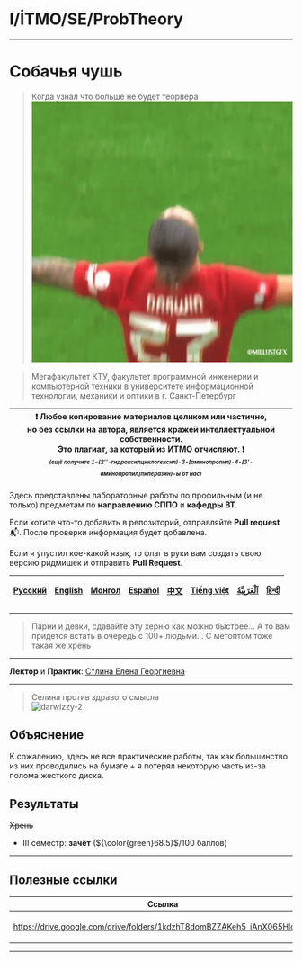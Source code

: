 # I/İTMO/SE/ProbTheory

---
# Собачья чушь

> Когда узнал что больше не будет теорвера\
> ![darwizzy](/img/gifs/darwin-nunez-nunez.gif)

> Мегафакультет КТУ, факультет программной инженерии и компьютерной техники в университете информационной технологии, механики и оптики в г. Санкт-Петербург

| :exclamation: <b>Любое копирование материалов целиком или частично,<br>но без ссылки на автора, является кражей интеллектуальной собственности.<br>Это плагиат, за который из ИТМО отчисляют.</b> :exclamation:<br><sub><sup><i>(ещё получите 1-(2’’-гидроксилциклогексил)-3-[аминопропил]-4-[3’-аминопропил]пиперазин)-ы от нас)</sup></sub></b> |
|---------------------------------------------------------------------------------------------------------------------------------------------------------------------------------------------------------------------------------------------------------------------------------------------------------------------------------------------------|

Здесь представлены лабораторные работы по профильным (и не только) предметам по **направлению СППО** и **кафедры ВТ**.

Если хотите что-то добавить в репозиторий, отправляйте **Pull request** :mailbox_with_mail:. После проверки информация будет добавлена.

Если я упустил кое-какой язык, то флаг в руки вам создать свою версию ридмишек и отправить **Pull Request**.

| [<strong>Русский</strong>](https://github.com/XVIIStarPlatinum/itmo/blob/master/Software%20Engineering/README.md) | [<strong>English</strong>](https://github.com/XVIIStarPlatinum/itmo/blob/master/Software%20Engineering/.docs/README_EN.md) | [<strong>Монгол</strong>](https://github.com/XVIIStarPlatinum/itmo/blob/master/Software%20Engineering/.docs/README_MN.md) | [<strong>Español</strong>](https://github.com/XVIIStarPlatinum/itmo/blob/master/Software%20Engineering/.docs/README_ES.md) | [<strong>中文</strong>](https://github.com/XVIIStarPlatinum/itmo/blob/master/Software%20Engineering/.docs/README_CN.md) | [<strong>Tiếng việt</strong>](https://github.com/XVIIStarPlatinum/itmo/blob/master/Software%20Engineering/.docs/README_VN.md) | [<strong><p dir="rtl" lang="ar">اَلْعَرَبِيَّةُ</p></strong>](https://github.com/XVIIStarPlatinum/itmo/blob/master/Software%20Engineering/.docs/README_AR.md) | [<strong>हिन्दी</strong>](https://github.com/XVIIStarPlatinum/itmo/blob/master/Software%20Engineering/.docs/README_IN.md) |
|-------------------------------------------------------------------------------------------------------------------|----------------------------------------------------------------------------------------------------------------------------|---------------------------------------------------------------------------------------------------------------------------|----------------------------------------------------------------------------------------------------------------------------|-----------------------------------------------------------------------------------------------------------------------|-------------------------------------------------------------------------------------------------------------------------------|---------------------------------------------------------------------------------------------------------------------------------------------------------------|---------------------------------------------------------------------------------------------------------------------------|

---
> Парни и девки, сдавайте эту херню как можно быстрее... А то вам придется встать в очередь с 100+ людьми... С метоптом тоже такая же хрень
---
**Лектор** и **Практик**: [С*лина Елена Георгиевна](https://my.itmo.ru/persons/165442)

---
> Селина против здравого смысла\
> ![darwizzy-2](/img/gifs/playsports-play-sports.gif)
> 
## Объяснение
К сожалению, здесь не все практические работы, так как большинство из них проводились на бумаге + я потерял некоторую часть из-за полома жесткого диска.
## Результаты
<s>Хрень</s>
- III семестр: **зачёт** (${\color{green}68.5}$/100 баллов)

---

## Полезные ссылки <a name="links"></a>
| Ссылка                                                                     | Описание              |
|----------------------------------------------------------------------------|-----------------------|
| https://drive.google.com/drive/folders/1kdzhT8domBZZAKeh5_iAnX065HlojLHZ   | Всякая нужная фиговня |

---